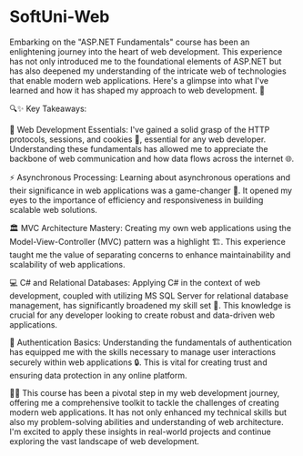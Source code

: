 # SoftUni-Web

Embarking on the "ASP.NET Fundamentals" course has been an enlightening journey into the heart of web development. This experience has not only introduced me to the foundational elements of ASP.NET but has also deepened my understanding of the intricate web of technologies that enable modern web applications. Here's a glimpse into what I've learned and how it has shaped my approach to web development. 🌟

🔍✨ Key Takeaways:

📡 Web Development Essentials: I've gained a solid grasp of the HTTP protocols, sessions, and cookies 🍪, essential for any web developer. Understanding these fundamentals has allowed me to appreciate the backbone of web communication and how data flows across the internet 🌐.

⚡ Asynchronous Processing: Learning about asynchronous operations and their significance in web applications was a game-changer 🔄. It opened my eyes to the importance of efficiency and responsiveness in building scalable web solutions.

🏛️ MVC Architecture Mastery: Creating my own web applications using the Model-View-Controller (MVC) pattern was a highlight 🏗️. This experience taught me the value of separating concerns to enhance maintainability and scalability of web applications.

💻 C# and Relational Databases: Applying C# in the context of web development, coupled with utilizing MS SQL Server for relational database management, has significantly broadened my skill set 💾. This knowledge is crucial for any developer looking to create robust and data-driven web applications.

🔐 Authentication Basics: Understanding the fundamentals of authentication has equipped me with the skills necessary to manage user interactions securely within web applications 🔒. This is vital for creating trust and ensuring data protection in any online platform.

🚀💡 This course has been a pivotal step in my web development journey, offering me a comprehensive toolkit to tackle the challenges of creating modern web applications. It has not only enhanced my technical skills but also my problem-solving abilities and understanding of web architecture. I'm excited to apply these insights in real-world projects and continue exploring the vast landscape of web development.




